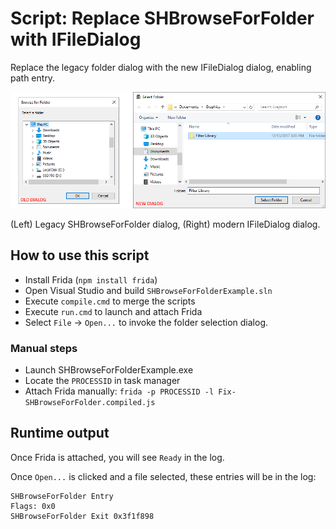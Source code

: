 
# Script: Replace SHBrowseForFolder with IFileDialog

Replace the legacy folder dialog with the new IFileDialog dialog, enabling path entry.

![Legacy SHBrowseForFolder IFileDialog selection dialog](./gfx/dialogs.png)

(Left) Legacy SHBrowseForFolder dialog, (Right) modern IFileDialog dialog.

## How to use this script

- Install Frida (`npm install frida`)
- Open Visual Studio and build `SHBrowseForFolderExample.sln`
- Execute `compile.cmd` to merge the scripts
- Execute `run.cmd` to launch and attach Frida
- Select `File` -> `Open...` to invoke the folder selection dialog.

### Manual steps

- Launch SHBrowseForFolderExample.exe
- Locate the `PROCESSID` in task manager
- Attach Frida manually: `frida -p PROCESSID -l Fix-SHBrowseForFolder.compiled.js`

## Runtime output

Once Frida is attached, you will see `Ready` in the log.

Once `Open...` is clicked and a file selected, these entries will be in the log:

```
SHBrowseForFolder Entry
Flags: 0x0
SHBrowseForFolder Exit 0x3f1f898
```
